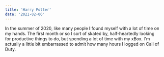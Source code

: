 ```yaml
---
title: 'Harry Potter'
date: '2021-02-06'
---
```


In the summer of 2020, like many people I found myself with a lot of time on my hands. The first month or so I sort of skated by, half-heartedly looking for productive things to do, but spending a lot of time with my xBox. I'm actually a little bit embarrassed to admit how many hours I logged on Call of Duty.

